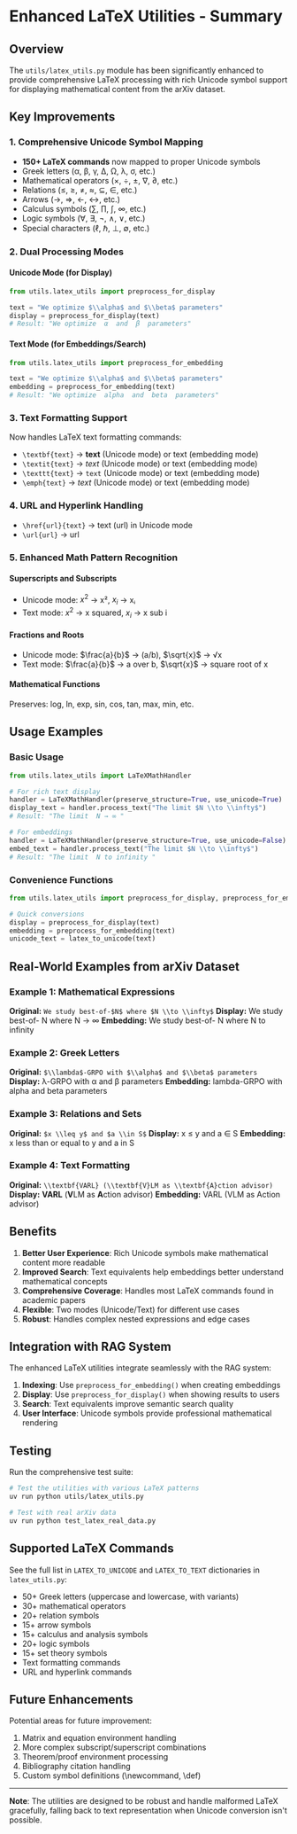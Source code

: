 # Enhanced LaTeX Utilities - Summary

## Overview
The `utils/latex_utils.py` module has been significantly enhanced to provide comprehensive LaTeX processing with rich Unicode symbol support for displaying mathematical content from the arXiv dataset.

## Key Improvements

### 1. **Comprehensive Unicode Symbol Mapping**
- **150+ LaTeX commands** now mapped to proper Unicode symbols
- Greek letters (α, β, γ, Δ, Ω, λ, σ, etc.)
- Mathematical operators (×, ÷, ±, ∇, ∂, etc.)
- Relations (≤, ≥, ≠, ≈, ⊆, ∈, etc.)
- Arrows (→, ⇒, ←, ↔, etc.)
- Calculus symbols (∑, ∏, ∫, ∞, etc.)
- Logic symbols (∀, ∃, ¬, ∧, ∨, etc.)
- Special characters (ℓ, ℏ, ⊥, ∅, etc.)

### 2. **Dual Processing Modes**

#### **Unicode Mode** (for Display)
```python
from utils.latex_utils import preprocess_for_display

text = "We optimize $\\alpha$ and $\\beta$ parameters"
display = preprocess_for_display(text)
# Result: "We optimize  α  and  β  parameters"
```

#### **Text Mode** (for Embeddings/Search)
```python
from utils.latex_utils import preprocess_for_embedding

text = "We optimize $\\alpha$ and $\\beta$ parameters"
embedding = preprocess_for_embedding(text)
# Result: "We optimize  alpha  and  beta  parameters"
```

### 3. **Text Formatting Support**
Now handles LaTeX text formatting commands:
- `\textbf{text}` → **text** (Unicode mode) or text (embedding mode)
- `\textit{text}` → *text* (Unicode mode) or text (embedding mode)
- `\texttt{text}` → `text` (Unicode mode) or text (embedding mode)
- `\emph{text}` → *text* (Unicode mode) or text (embedding mode)

### 4. **URL and Hyperlink Handling**
- `\href{url}{text}` → text (url) in Unicode mode
- `\url{url}` → url

### 5. **Enhanced Math Pattern Recognition**

#### **Superscripts and Subscripts**
- Unicode mode: $x^2$ → x², $x_i$ → xᵢ
- Text mode: $x^2$ → x squared, $x_i$ → x sub i

#### **Fractions and Roots**
- Unicode mode: $\frac{a}{b}$ → (a/b), $\sqrt{x}$ → √x
- Text mode: $\frac{a}{b}$ → a over b, $\sqrt{x}$ → square root of x

#### **Mathematical Functions**
Preserves: log, ln, exp, sin, cos, tan, max, min, etc.

## Usage Examples

### Basic Usage
```python
from utils.latex_utils import LaTeXMathHandler

# For rich text display
handler = LaTeXMathHandler(preserve_structure=True, use_unicode=True)
display_text = handler.process_text("The limit $N \\to \\infty$")
# Result: "The limit  N → ∞ "

# For embeddings
handler = LaTeXMathHandler(preserve_structure=True, use_unicode=False)
embed_text = handler.process_text("The limit $N \\to \\infty$")
# Result: "The limit  N to infinity "
```

### Convenience Functions
```python
from utils.latex_utils import preprocess_for_display, preprocess_for_embedding, latex_to_unicode

# Quick conversions
display = preprocess_for_display(text)
embedding = preprocess_for_embedding(text)
unicode_text = latex_to_unicode(text)
```

## Real-World Examples from arXiv Dataset

### Example 1: Mathematical Expressions
**Original:** `We study best-of-$N$ where $N \\to \\infty$`
**Display:** We study best-of- N  where  N → ∞ 
**Embedding:** We study best-of- N  where  N to infinity 

### Example 2: Greek Letters
**Original:** `$\\lambda$-GRPO with $\\alpha$ and $\\beta$ parameters`
**Display:** λ-GRPO with  α  and  β  parameters
**Embedding:** lambda-GRPO with  alpha  and  beta  parameters

### Example 3: Relations and Sets
**Original:** `$x \\leq y$ and $a \\in S$`
**Display:** x ≤ y  and  a ∈ S 
**Embedding:** x less than or equal to y  and  a in S 

### Example 4: Text Formatting
**Original:** `\\textbf{VARL} (\\textbf{V}LM as \\textbf{A}ction advisor)`
**Display:** **VARL** (**V**LM as **A**ction advisor)
**Embedding:** VARL (VLM as Action advisor)

## Benefits

1. **Better User Experience**: Rich Unicode symbols make mathematical content more readable
2. **Improved Search**: Text equivalents help embeddings better understand mathematical concepts
3. **Comprehensive Coverage**: Handles most LaTeX commands found in academic papers
4. **Flexible**: Two modes (Unicode/Text) for different use cases
5. **Robust**: Handles complex nested expressions and edge cases

## Integration with RAG System

The enhanced LaTeX utilities integrate seamlessly with the RAG system:

1. **Indexing**: Use `preprocess_for_embedding()` when creating embeddings
2. **Display**: Use `preprocess_for_display()` when showing results to users
3. **Search**: Text equivalents improve semantic search quality
4. **User Interface**: Unicode symbols provide professional mathematical rendering

## Testing

Run the comprehensive test suite:
```bash
# Test the utilities with various LaTeX patterns
uv run python utils/latex_utils.py

# Test with real arXiv data
uv run python test_latex_real_data.py
```

## Supported LaTeX Commands

See the full list in `LATEX_TO_UNICODE` and `LATEX_TO_TEXT` dictionaries in `latex_utils.py`:
- 50+ Greek letters (uppercase and lowercase, with variants)
- 30+ mathematical operators
- 20+ relation symbols
- 15+ arrow symbols
- 15+ calculus and analysis symbols
- 20+ logic symbols
- 15+ set theory symbols
- Text formatting commands
- URL and hyperlink commands

## Future Enhancements

Potential areas for future improvement:
1. Matrix and equation environment handling
2. More complex subscript/superscript combinations
3. Theorem/proof environment processing
4. Bibliography citation handling
5. Custom symbol definitions (\\newcommand, \\def)

---

**Note**: The utilities are designed to be robust and handle malformed LaTeX gracefully, falling back to text representation when Unicode conversion isn't possible.
